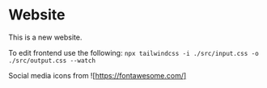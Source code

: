 # Website

This is a new website.

To edit frontend use the following: `npx tailwindcss -i ./src/input.css -o ./src/output.css --watch`

Social media icons from ![https://fontawesome.com/]
